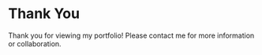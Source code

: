 # Thank You

Thank you for viewing my portfolio! Please contact me for more information or collaboration.

